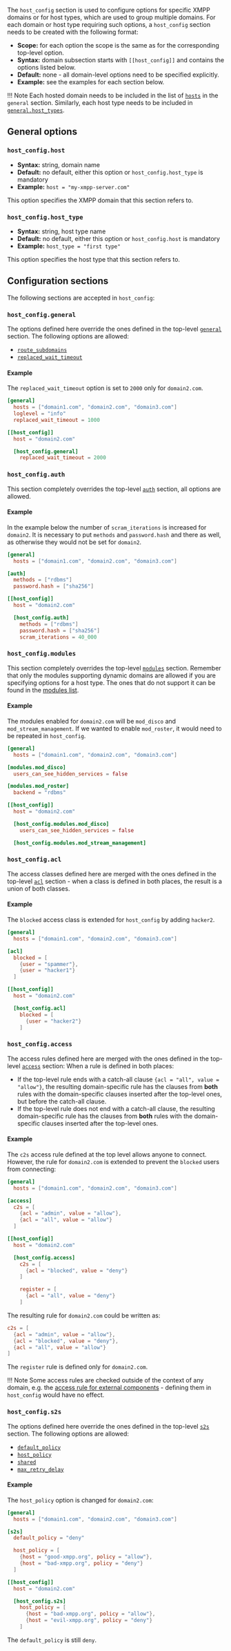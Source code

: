 The `host_config` section is used to configure options for specific XMPP domains or for host types, which are used to group multiple domains.
For each domain or host type requiring such options, a `host_config` section needs to be created with the following format:

* **Scope:** for each option the scope is the same as for the corresponding top-level option.
* **Syntax:** domain subsection starts with `[[host_config]]` and contains the options listed below.
* **Default:** none - all domain-level options need to be specified explicitly.
* **Example:** see the examples for each section below.

!!! Note
    Each hosted domain needs to be included in the list of [`hosts`](general.md#generalhosts) in the `general` section.
    Similarly, each host type needs to be included in [`general.host_types`](general.md#generalhost_types).

## General options

### `host_config.host`

* **Syntax:** string, domain name
* **Default:** no default, either this option or `host_config.host_type` is mandatory
* **Example:** `host = "my-xmpp-server.com"`

This option specifies the XMPP domain that this section refers to.

### `host_config.host_type`

* **Syntax:** string, host type name
* **Default:** no default, either this option or `host_config.host` is mandatory
* **Example:** `host_type = "first type"`

This option specifies the host type that this section refers to.

## Configuration sections

The following sections are accepted in `host_config`:

### `host_config.general`

The options defined here override the ones defined in the top-level [`general`](general.md) section.
The following options are allowed:

* [`route_subdomains`](general.md#generalroute_subdomains)
* [`replaced_wait_timeout`](general.md#generalreplaced_wait_timeout)

#### Example

The `replaced_wait_timeout` option is set to `2000` only for `domain2.com`.

```toml
[general]
  hosts = ["domain1.com", "domain2.com", "domain3.com"]
  loglevel = "info"
  replaced_wait_timeout = 1000

[[host_config]]
  host = "domain2.com"

  [host_config.general]
    replaced_wait_timeout = 2000
```

### `host_config.auth`

This section completely overrides the top-level [`auth`](auth.md) section, all options are allowed.

#### Example

In the example below the number of `scram_iterations` is increased for `domain2`.
It is necessary to put `methods` and `password.hash` and there as well, as otherwise they would not be set for `domain2`.

```toml
[general]
  hosts = ["domain1.com", "domain2.com", "domain3.com"]

[auth]
  methods = ["rdbms"]
  password.hash = ["sha256"]

[[host_config]]
  host = "domain2.com"

  [host_config.auth]
    methods = ["rdbms"]
    password.hash = ["sha256"]
    scram_iterations = 40_000
```

### `host_config.modules`

This section completely overrides the top-level [`modules`](Modules.md) section.
Remember that only the modules supporting dynamic domains are allowed if you are specifying options for a host type.
The ones that do not support it can be found in the [modules list](./Modules.md#modules-incompatible-with-dynamic-domains).

#### Example

The modules enabled for `domain2.com` will be `mod_disco` and `mod_stream_management`.
If we wanted to enable `mod_roster`, it would need to be repeated in `host_config`.

```toml
[general]
  hosts = ["domain1.com", "domain2.com", "domain3.com"]

[modules.mod_disco]
  users_can_see_hidden_services = false

[modules.mod_roster]
  backend = "rdbms"

[[host_config]]
  host = "domain2.com"

  [host_config.modules.mod_disco]
    users_can_see_hidden_services = false

  [host_config.modules.mod_stream_management]
```

### `host_config.acl`

The access classes defined here are merged with the ones defined in the top-level [`acl`](acl.md) section - when a class is defined in both places, the result is a union of both classes.

#### Example

The `blocked` access class is extended for `host_config` by adding `hacker2`.

```toml
[general]
  hosts = ["domain1.com", "domain2.com", "domain3.com"]

[acl]
  blocked = [
    {user = "spammer"},
    {user = "hacker1"}
  ]

[[host_config]]
  host = "domain2.com"

  [host_config.acl]
    blocked = [
      {user = "hacker2"}
    ]
```

### `host_config.access`

The access rules defined here are merged with the ones defined in the top-level [`access`](access.md) section:
When a rule is defined in both places:

* If the top-level rule ends with a catch-all clause `{acl = "all", value = "allow"}`, the resulting domain-specific rule has the clauses from **both** rules with the domain-specific clauses inserted after the top-level ones, but before the catch-all clause.
* If the top-level rule does not end with a catch-all clause, the resulting domain-specific rule has the clauses from **both** rules with the domain-specific clauses inserted after the top-level ones.

#### Example

The `c2s` access rule defined at the top level allows anyone to connect.
However, the rule for `domain2.com` is extended to prevent the `blocked` users from connecting:

```toml
[general]
  hosts = ["domain1.com", "domain2.com", "domain3.com"]

[access]
  c2s = [
    {acl = "admin", value = "allow"},
    {acl = "all", value = "allow"}
  ]

[[host_config]]
  host = "domain2.com"

  [host_config.access]
    c2s = [
      {acl = "blocked", value = "deny"}
    ]

    register = [
      {acl = "all", value = "deny"}
    ]
```

The resulting rule for `domain2.com` could be written as:

```toml
c2s = [
  {acl = "admin", value = "allow"},
  {acl = "blocked", value = "deny"},
  {acl = "all", value = "allow"}
]
```

The `register` rule is defined only for `domain2.com`.

!!! Note
    Some access rules are checked outside of the context of any domain, e.g. the [access rule for external components](listen.md#listenserviceaccess) - defining them in `host_config` would have no effect.

### `host_config.s2s`

The options defined here override the ones defined in the top-level [`s2s`](s2s.md) section.
The following options are allowed:

* [`default_policy`](s2s.md#s2sdefault_policy)
* [`host_policy`](s2s.md#s2shost_policy)
* [`shared`](s2s.md#s2sshared)
* [`max_retry_delay`](s2s.md#s2smax_retry_delay)

#### Example

The `host_policy` option is changed for `domain2.com`:

```toml
[general]
  hosts = ["domain1.com", "domain2.com", "domain3.com"]

[s2s]
  default_policy = "deny"

  host_policy = [
    {host = "good-xmpp.org", policy = "allow"},
    {host = "bad-xmpp.org", policy = "deny"}
  ]

[[host_config]]
  host = "domain2.com"

  [host_config.s2s]
    host_policy = [
      {host = "bad-xmpp.org", policy = "allow"},
      {host = "evil-xmpp.org", policy = "deny"}
    ]
```

The `default_policy` is still `deny`.
